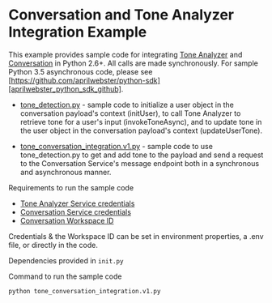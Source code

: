 # Conversation and Tone Analyzer Integration Example

This example provides sample code for integrating [Tone Analyzer][tone_analyzer] and [Conversation][conversation] in Python 2.6+.  All calls are made synchronously. For sample Python 3.5 asynchronous code, please see [https://github.com/aprilwebster/python-sdk][aprilwebster_python_sdk_github].

  * [tone_detection.py][tone_conversation_integration_example_tone_detection] - sample code to initialize a user object in the conversation payload's context (initUser), to call Tone Analyzer to retrieve tone for a user's input (invokeToneAsync), and to update tone in the user object in the conversation payload's context (updateUserTone).

  * [tone_conversation_integration.v1.py][tone_conversation_integration_example] - sample code to use tone_detection.py to get and add tone to the payload and send a request to the Conversation Service's message endpoint both in a synchronous and asynchronous manner.


Requirements to run the sample code

  * [Tone Analyzer Service credentials][ibm_cloud_tone_analyzer_service]
  * [Conversation Service credentials][ibm_cloud_conversation_service]
  * [Conversation Workspace ID][conversation_simple_workspace]

Credentials & the Workspace ID can be set in environment properties, a .env file, or directly in the code.

Dependencies provided in
`init.py`

Command to run the sample code

`python tone_conversation_integration.v1.py`

[conversation]: https://www.ibm.com/watson/developercloud/conversation.html
[tone_analyzer]: http://www.ibm.com/watson/developercloud/tone-analyzer.html
[ibm_cloud_conversation_service]: https://console.ng.bluemix.net/catalog/services/conversation/
[ibm_cloud_tone_analyzer_service]: https://console.ng.bluemix.net/catalog/services/tone-analyzer/
[conversation_simple_workspace]: https://github.com/watson-developer-cloud/conversation-simple#workspace
[tone_conversation_integration_example]: https://github.com/watson-developer-cloud/python-sdk/tree/master/examples/tone_conversation_integration.v1.py
[tone_conversation_integration_example_tone_detection]: https://github.com/watson-developer-cloud/python-sdk/tree/master/examples/conversation_addons/tone_detection.py
[aprilwebster_python_sdk_github]: https://github.com/aprilwebster/python-sdk